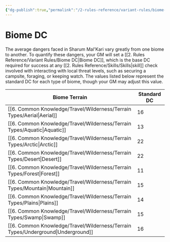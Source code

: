 ```yaml
---
{"dg-publish":true,"permalink":"/2-rules-reference/variant-rules/biome-dc/","noteIcon":""}
---
```


# Biome DC

The average dangers faced in Sharum Mal'Kari vary greatly from one biome to another. To quantify these dangers, your GM will set a [[2. Rules Reference/Variant Rules/Biome DC\|Biome DC]], which is the base DC required for success at any [[2. Rules Reference/Skills/Skills\|skill]] check involved with interacting with local threat levels, such as securing a campsite, foraging, or keeping watch. The values listed below represent the standard DC for each type of biome, though your GM may adjust this value. 

| Biome Terrain   | Standard DC  |
| --------------- | --- |
| [[6. Common Knowledge/Travel/Wilderness/Terrain Types/Aerial\|Aerial]]      | 16  |
| [[6. Common Knowledge/Travel/Wilderness/Terrain Types/Aquatic\|Aquatic]]     | 13  |
| [[6. Common Knowledge/Travel/Wilderness/Terrain Types/Arctic\|Arctic]]      | 22  |
| [[6. Common Knowledge/Travel/Wilderness/Terrain Types/Desert\|Desert]]      | 22  |
| [[6. Common Knowledge/Travel/Wilderness/Terrain Types/Forest\|Forest]]      | 11  |
| [[6. Common Knowledge/Travel/Wilderness/Terrain Types/Mountain\|Mountain]]    | 15  |
| [[6. Common Knowledge/Travel/Wilderness/Terrain Types/Plains\|Plains]]       | 14  |
| [[6. Common Knowledge/Travel/Wilderness/Terrain Types/Swamp\|Swamp]]       | 15  |
| [[6. Common Knowledge/Travel/Wilderness/Terrain Types/Underground\|Underground]] | 16  |{ #BiomeDC}



